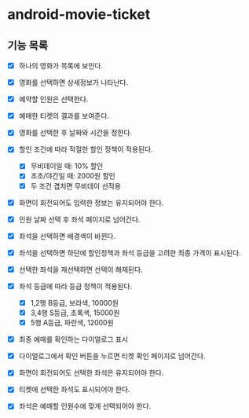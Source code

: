 # android-movie-ticket

## 기능 목록
- [X] 하나의 영화가 목록에 보인다. 
- [X] 영화를 선택하면 상세정보가 나타난다.
- [X] 예약할 인원은 선택한다.
- [X] 예매한 티켓의 결과를 보여준다.

- [X] 영화를 선택한 후 날짜와 시간을 정한다.
- [X] 할인 조건에 따라 적절한 할인 정책이 적용된다.
  - [X] 무비데이일 때: 10% 할인
  - [X] 조조/야간일 때: 2000원 할인
  - [X] 두 조건 겹치면 무비데이 선적용
- [X] 화면이 회전되어도 입력한 정보는 유지되어야 한다.

- [X] 인원 날짜 선택 후 좌석 페이지로 넘어간다.
- [X] 좌석을 선택하면 배경색이 바뀐다.
- [X] 좌석을 선택하면 하단에 할인정책과 좌석 등급을 고려한 최종 가격이 표시된다.
- [X] 선택한 좌석을 재선택하면 선택이 해제된다.
- [X] 좌석 등급에 따라 등급 정책이 적용된다.
  - [X] 1,2행 B등급, 보라색, 10000원
  - [X] 3,4행 S등급, 초록색, 15000원
  - [X] 5행 A등급, 파란색, 12000원
- [X] 최종 예매를 확인하는 다이얼로그 표시
- [X] 다이얼로그에서 확인 버튼을 누르면 티켓 확인 페이지로 넘어간다.
- [X] 화면이 회전되어도 선택한 좌석은 유지되어야 한다.
- [X] 티켓에 선택한 좌석도 표시되어야 한다.
- [X] 좌석은 예매할 인원수에 맞게 선택되어야 한다.
